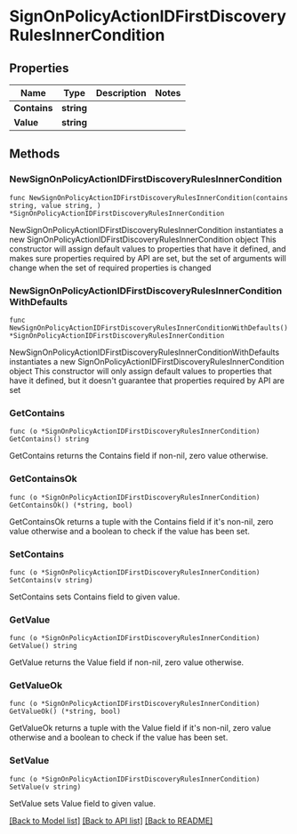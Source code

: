 # SignOnPolicyActionIDFirstDiscoveryRulesInnerCondition

## Properties

Name | Type | Description | Notes
------------ | ------------- | ------------- | -------------
**Contains** | **string** |  | 
**Value** | **string** |  | 

## Methods

### NewSignOnPolicyActionIDFirstDiscoveryRulesInnerCondition

`func NewSignOnPolicyActionIDFirstDiscoveryRulesInnerCondition(contains string, value string, ) *SignOnPolicyActionIDFirstDiscoveryRulesInnerCondition`

NewSignOnPolicyActionIDFirstDiscoveryRulesInnerCondition instantiates a new SignOnPolicyActionIDFirstDiscoveryRulesInnerCondition object
This constructor will assign default values to properties that have it defined,
and makes sure properties required by API are set, but the set of arguments
will change when the set of required properties is changed

### NewSignOnPolicyActionIDFirstDiscoveryRulesInnerConditionWithDefaults

`func NewSignOnPolicyActionIDFirstDiscoveryRulesInnerConditionWithDefaults() *SignOnPolicyActionIDFirstDiscoveryRulesInnerCondition`

NewSignOnPolicyActionIDFirstDiscoveryRulesInnerConditionWithDefaults instantiates a new SignOnPolicyActionIDFirstDiscoveryRulesInnerCondition object
This constructor will only assign default values to properties that have it defined,
but it doesn't guarantee that properties required by API are set

### GetContains

`func (o *SignOnPolicyActionIDFirstDiscoveryRulesInnerCondition) GetContains() string`

GetContains returns the Contains field if non-nil, zero value otherwise.

### GetContainsOk

`func (o *SignOnPolicyActionIDFirstDiscoveryRulesInnerCondition) GetContainsOk() (*string, bool)`

GetContainsOk returns a tuple with the Contains field if it's non-nil, zero value otherwise
and a boolean to check if the value has been set.

### SetContains

`func (o *SignOnPolicyActionIDFirstDiscoveryRulesInnerCondition) SetContains(v string)`

SetContains sets Contains field to given value.


### GetValue

`func (o *SignOnPolicyActionIDFirstDiscoveryRulesInnerCondition) GetValue() string`

GetValue returns the Value field if non-nil, zero value otherwise.

### GetValueOk

`func (o *SignOnPolicyActionIDFirstDiscoveryRulesInnerCondition) GetValueOk() (*string, bool)`

GetValueOk returns a tuple with the Value field if it's non-nil, zero value otherwise
and a boolean to check if the value has been set.

### SetValue

`func (o *SignOnPolicyActionIDFirstDiscoveryRulesInnerCondition) SetValue(v string)`

SetValue sets Value field to given value.



[[Back to Model list]](../README.md#documentation-for-models) [[Back to API list]](../README.md#documentation-for-api-endpoints) [[Back to README]](../README.md)


